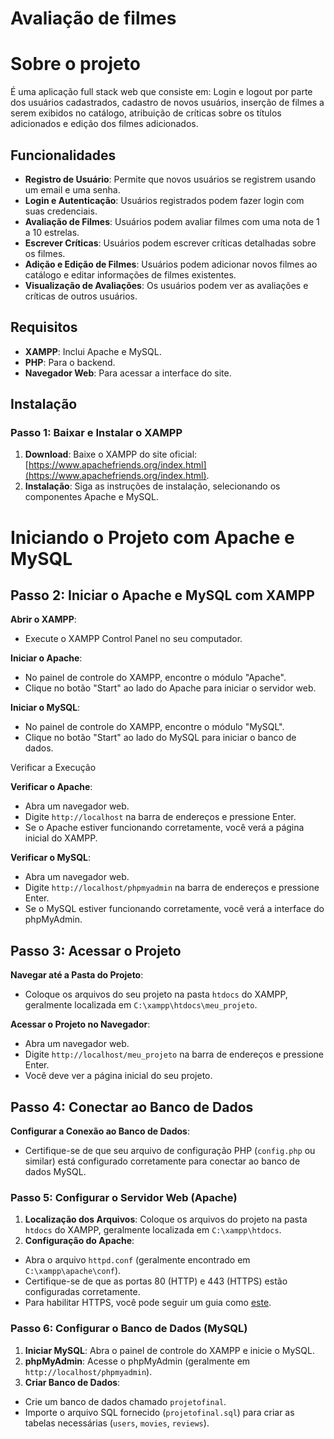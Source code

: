 # Avaliação de filmes

# Sobre o projeto


É uma aplicação full stack web que consiste em: Login e logout por parte dos usuários cadastrados, cadastro de novos usuários, inserção de filmes a serem exibidos no catálogo, atribuição de críticas sobre os títulos adicionados e edição dos filmes adicionados.

## Funcionalidades

- **Registro de Usuário**: Permite que novos usuários se registrem usando um email e uma senha.
- **Login e Autenticação**: Usuários registrados podem fazer login com suas credenciais.
- **Avaliação de Filmes**: Usuários podem avaliar filmes com uma nota de 1 a 10 estrelas.
- **Escrever Críticas**: Usuários podem escrever críticas detalhadas sobre os filmes.
- **Adição e Edição de Filmes**: Usuários podem adicionar novos filmes ao catálogo e editar informações de filmes existentes.
- **Visualização de Avaliações**: Os usuários podem ver as avaliações e críticas de outros usuários.

## Requisitos

- **XAMPP**: Inclui Apache e MySQL.
- **PHP**: Para o backend.
- **Navegador Web**: Para acessar a interface do site.

## Instalação

### Passo 1: Baixar e Instalar o XAMPP

1. **Download**: Baixe o XAMPP do site oficial: [https://www.apachefriends.org/index.html](https://www.apachefriends.org/index.html).
2. **Instalação**: Siga as instruções de instalação, selecionando os componentes Apache e MySQL.

# Iniciando o Projeto com Apache e MySQL

## Passo 2: Iniciar o Apache e MySQL com XAMPP

**Abrir o XAMPP**:
   - Execute o XAMPP Control Panel no seu computador.

**Iniciar o Apache**:
   - No painel de controle do XAMPP, encontre o módulo "Apache".
   - Clique no botão "Start" ao lado do Apache para iniciar o servidor web.

**Iniciar o MySQL**:
   - No painel de controle do XAMPP, encontre o módulo "MySQL".
   - Clique no botão "Start" ao lado do MySQL para iniciar o banco de dados.

Verificar a Execução

**Verificar o Apache**:
   - Abra um navegador web.
   - Digite `http://localhost` na barra de endereços e pressione Enter.
   - Se o Apache estiver funcionando corretamente, você verá a página inicial do XAMPP.

 **Verificar o MySQL**:
   - Abra um navegador web.
   - Digite `http://localhost/phpmyadmin` na barra de endereços e pressione Enter.
   - Se o MySQL estiver funcionando corretamente, você verá a interface do phpMyAdmin.

## Passo 3: Acessar o Projeto

**Navegar até a Pasta do Projeto**:
   - Coloque os arquivos do seu projeto na pasta `htdocs` do XAMPP, geralmente localizada em `C:\xampp\htdocs\meu_projeto`.

**Acessar o Projeto no Navegador**:
   - Abra um navegador web.
   - Digite `http://localhost/meu_projeto` na barra de endereços e pressione Enter.
   - Você deve ver a página inicial do seu projeto.

## Passo 4: Conectar ao Banco de Dados

**Configurar a Conexão ao Banco de Dados**:
   - Certifique-se de que seu arquivo de configuração PHP (`config.php` ou similar) está configurado corretamente para conectar ao banco de dados MySQL.


### Passo 5: Configurar o Servidor Web (Apache)

1. **Localização dos Arquivos**: Coloque os arquivos do projeto na pasta `htdocs` do XAMPP, geralmente localizada em `C:\xampp\htdocs`.
2. **Configuração do Apache**:
- Abra o arquivo `httpd.conf` (geralmente encontrado em `C:\xampp\apache\conf`).
- Certifique-se de que as portas 80 (HTTP) e 443 (HTTPS) estão configuradas corretamente.
- Para habilitar HTTPS, você pode seguir um guia como [este](https://httpd.apache.org/docs/2.4/ssl/ssl_howto.html).

### Passo 6: Configurar o Banco de Dados (MySQL)

1. **Iniciar MySQL**: Abra o painel de controle do XAMPP e inicie o MySQL.
2. **phpMyAdmin**: Acesse o phpMyAdmin (geralmente em `http://localhost/phpmyadmin`).
3. **Criar Banco de Dados**:
- Crie um banco de dados chamado `projetofinal`.
- Importe o arquivo SQL fornecido (`projetofinal.sql`) para criar as tabelas necessárias (`users`, `movies`, `reviews`).


